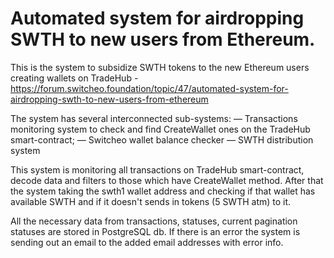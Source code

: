 # Automated system for airdropping SWTH to new users from Ethereum.

This is the system to subsidize SWTH tokens to the new Ethereum users creating wallets on TradeHub - https://forum.switcheo.foundation/topic/47/automated-system-for-airdropping-swth-to-new-users-from-ethereum

The system has several interconnected sub-systems: 
— Transactions monitoring system to check and find CreateWallet ones on the TradeHub smart-contract;
— Switcheo wallet balance checker
— SWTH distribution system

This system is monitoring all transactions on TradeHub smart-contract, decode data and filters to those which have CreateWallet method. After that the system taking the swth1 wallet address and checking if that wallet has available SWTH and if it doesn't sends in tokens (5 SWTH atm) to it. 

All the necessary data from transactions, statuses, current pagination statuses are stored in PostgreSQL db. If there is an error the system is sending out an email to the added email addresses with error info.

